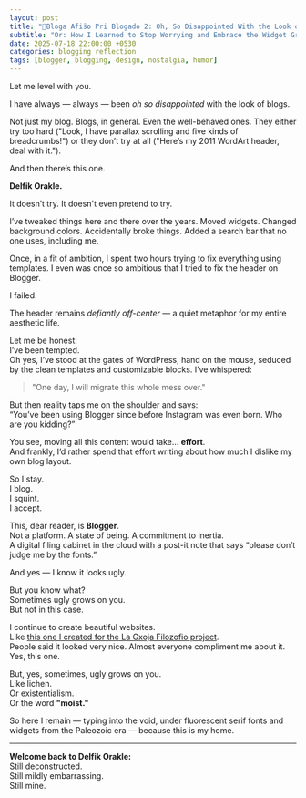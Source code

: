 ```yaml
---
layout: post
title: "🧵Bloga Afiŝo Pri Blogado 2: Oh, So Disappointed With the Look of Blogs"
subtitle: "Or: How I Learned to Stop Worrying and Embrace the Widget Graveyard"
date: 2025-07-18 22:00:00 +0530
categories: blogging reflection
tags: [blogger, blogging, design, nostalgia, humor]
---
```


Let me level with you.

I have always — always — been *oh so disappointed* with the look of blogs.

Not just my blog. Blogs, in general. Even the well-behaved ones. They either try too hard ("Look, I have parallax scrolling and five kinds of breadcrumbs!") or they don’t try at all ("Here’s my 2011 WordArt header, deal with it.").

And then there’s this one.

**Delfik Orakle.**

It doesn’t try. It doesn't even pretend to try.

I’ve tweaked things here and there over the years. Moved widgets. Changed background colors. Accidentally broke things. Added a search bar that no one uses, including me.

Once, in a fit of ambition, I spent two hours trying to fix everything using templates. I even was once so ambitious that I tried to fix the header on Blogger.

I failed.

The header remains *defiantly off-center* — a quiet metaphor for my entire aesthetic life.

Let me be honest:  
I’ve been tempted.  
Oh yes, I’ve stood at the gates of WordPress, hand on the mouse, seduced by the clean templates and customizable blocks. I’ve whispered:

> "One day, I will migrate this whole mess over."

But then reality taps me on the shoulder and says:  
“You’ve been using Blogger since before Instagram was even born. Who are you kidding?”

You see, moving all this content would take… **effort**.  
And frankly, I’d rather spend that effort writing about how much I dislike my own blog layout.

So I stay.  
I blog.  
I squint.  
I accept.

This, dear reader, is **Blogger**.  
Not a platform. A state of being. A commitment to inertia.  
A digital filing cabinet in the cloud with a post-it note that says “please don’t judge me by the fonts.”

And yes — I know it looks ugly.

But you know what?  
Sometimes ugly grows on you.  
But not in this case.

I continue to create beautiful websites.  
Like [this one I created for the La Gxoja Filozofio project](#).  
People said it looked very nice. Almost everyone compliment me about it. Yes, this one.

But, yes, sometimes, ugly grows on you.  
Like lichen.  
Or existentialism.  
Or the word **"moist."**

So here I remain — typing into the void, under fluorescent serif fonts and widgets from the Paleozoic era — because this is my home.

---

**Welcome back to Delfik Orakle:**  
Still deconstructed.  
Still mildly embarrassing.  
Still mine.
